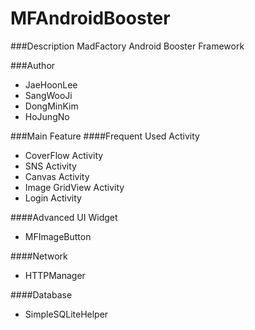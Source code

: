 MFAndroidBooster
================
###Description
MadFactory Android Booster Framework

###Author
- JaeHoonLee
- SangWooJi
- DongMinKim
- HoJungNo

###Main Feature
####Frequent Used Activity
- CoverFlow Activity
- SNS Activity
- Canvas Activity
- Image GridView Activity
- Login Activity

####Advanced UI Widget 
- MFImageButton

####Network
- HTTPManager 

####Database
- SimpleSQLiteHelper



